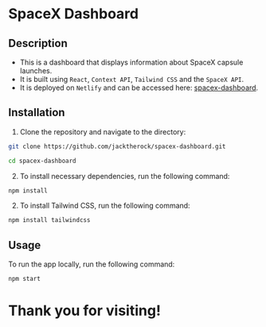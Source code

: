 # SpaceX Dashboard

## Description

- This is a dashboard that displays information about SpaceX capsule launches.
- It is built using `React`, `Context API`, `Tailwind CSS` and the `SpaceX API`.
- It is deployed on `Netlify` and can be accessed here: [spacex-dashboard](https://dashspacex.netlify.app/).

## Installation

1. Clone the repository and navigate to the directory:

```bash
git clone https://github.com/jacktherock/spacex-dashboard.git
```

```bash
cd spacex-dashboard
```

2. To install necessary dependencies, run the following command:

```bash
npm install
```

2. To install Tailwind CSS, run the following command:

```bash
npm install tailwindcss
```

## Usage

To run the app locally, run the following command:

```bash
npm start
```

# Thank you for visiting!
